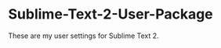 Sublime-Text-2-User-Package
===========================

These are my user settings for Sublime Text 2.
